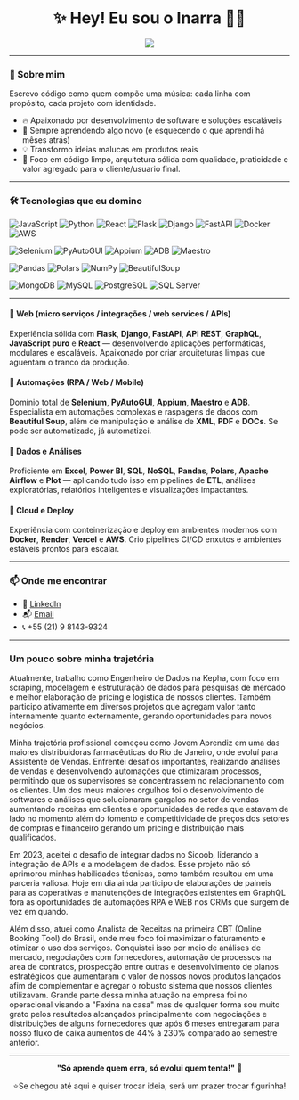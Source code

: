 <h1 align="center">✨ Hey! Eu sou o Inarra 👨‍💻</h1>

<p align="center">
  <img src="https://readme-typing-svg.herokuapp.com?center=true&vCenter=true&color=0077b6&lines=Automation;Web+Developer;Data+Enginner;Aprendizado+Infinito" />
</p>

---

### 🚀 Sobre mim
  
Escrevo código como quem compõe uma música: cada linha com propósito, cada projeto com identidade.

- 🔥 Apaixonado por desenvolvimento de software e soluções escaláveis
- 🧠 Sempre aprendendo algo novo (e esquecendo o que aprendi há mêses atrás)
- 💡 Transformo ideias malucas em produtos reais
- 🎯 Foco em código limpo, arquitetura sólida com qualidade, praticidade e valor agregado para o cliente/usuario final.

---
### 🛠️ Tecnologias que eu domino

![JavaScript](https://img.shields.io/badge/-JavaScript-black?style=flat-square&logo=javascript)
![Python](https://img.shields.io/badge/-Python-black?style=flat-square&logo=python)
![React](https://img.shields.io/badge/-React-black?style=flat-square&logo=react)
![Flask](https://img.shields.io/badge/-Flask-black?style=flat-square&logo=flask)
![Django](https://img.shields.io/badge/-Django-black?style=flat-square&logo=django)
![FastAPI](https://img.shields.io/badge/-FastAPI-black?style=flat-square&logo=fastapi)
![Docker](https://img.shields.io/badge/-Docker-black?style=flat-square&logo=docker)
![AWS](https://img.shields.io/badge/-AWS-black?style=flat-square&logo=amazonaws)

![Selenium](https://img.shields.io/badge/-Selenium-black?style=flat-square&logo=selenium)
![PyAutoGUI](https://img.shields.io/badge/-PyAutoGUI-black?style=flat-square&logo=python)
![Appium](https://img.shields.io/badge/-Appium-black?style=flat-square&logo=appium)
![ADB](https://img.shields.io/badge/-ADB-black?style=flat-square&logo=android)
![Maestro](https://img.shields.io/badge/-Maestro-black?style=flat-square&logo=android)

![Pandas](https://img.shields.io/badge/-Pandas-black?style=flat-square&logo=pandas)
![Polars](https://img.shields.io/badge/-Polars-black?style=flat-square&logo=python)
![NumPy](https://img.shields.io/badge/-NumPy-black?style=flat-square&logo=numpy)
![BeautifulSoup](https://img.shields.io/badge/-BeautifulSoup-black?style=flat-square&logo=python)

![MongoDB](https://img.shields.io/badge/-MongoDB-black?style=flat-square&logo=mongodb)
![MySQL](https://img.shields.io/badge/-MySQL-black?style=flat-square&logo=mysql)
![PostgreSQL](https://img.shields.io/badge/-PostgreSQL-black?style=flat-square&logo=postgresql)
![SQL Server](https://img.shields.io/badge/-SQL%20Server-black?style=flat-square&logo=microsoftsqlserver)

---

#### 🔹 Web (micro serviços / integrações / web services / APIs)
Experiência sólida com **Flask**, **Django**, **FastAPI**, **API REST**, **GraphQL**, **JavaScript puro** e **React** — desenvolvendo aplicações performáticas, modulares e escaláveis. Apaixonado por criar arquiteturas limpas que aguentam o tranco da produção.

#### 🔹 Automações (RPA / Web / Mobile)
Domínio total de **Selenium**, **PyAutoGUI**, **Appium**, **Maestro** e **ADB**. Especialista em automações complexas e raspagens de dados com **Beautiful Soup**, além de manipulação e análise de **XML**, **PDF** e **DOCs**. Se pode ser automatizado, já automatizei.

#### 🔹 Dados e Análises
Proficiente em **Excel**, **Power BI**, **SQL**, **NoSQL**, **Pandas**, **Polars**, **Apache Airflow** e **Plot** — aplicando tudo isso em pipelines de **ETL**, análises exploratórias, relatórios inteligentes e visualizações impactantes.

#### 🔹 Cloud e Deploy
Experiência com conteinerização e deploy em ambientes modernos com **Docker**, **Render**, **Vercel** e **AWS**. Crio pipelines CI/CD enxutos e ambientes estáveis prontos para escalar.

---


### 📫 Onde me encontrar

- 💼 [LinkedIn](https://www.linkedin.com/in/carlos-inarra/)
- 📬 [Email](mailto:carlosinarra17@gmail.com)
- 📞 +55 (21) 9 8143-9324

---

### Um pouco sobre minha trajetória

Atualmente, trabalho como Engenheiro de Dados na Kepha, com foco em scraping, modelagem e estruturação de dados para pesquisas de mercado e melhor elaboração de pricing e logistica de nossos clientes. Também participo ativamente em diversos projetos que agregam valor tanto internamente quanto externamente, gerando oportunidades para novos negócios.

Minha trajetória profissional começou como Jovem Aprendiz em uma das maiores distribuidoras farmacêuticas do Rio de Janeiro, onde evoluí para Assistente de Vendas. Enfrentei desafios importantes, realizando análises de vendas e desenvolvendo automações que otimizaram processos, permitindo que os supervisores se concentrassem no relacionamento com os clientes. Um dos meus maiores orgulhos foi o desenvolvimento de softwares e análises que solucionaram gargalos no setor de vendas aumentando receitas em clientes e oportunidades de redes que estavam de lado no momento além do fomento e competitividade de preços dos setores de compras e financeiro gerando um pricing e distribuição mais qualificados.

Em 2023, aceitei o desafio de integrar dados no Sicoob, liderando a integração de APIs e a modelagem de dados. Esse projeto não só aprimorou minhas habilidades técnicas, como também resultou em uma parceria valiosa. Hoje em dia ainda participo de elaborações de paineis para as coperativas e manutenções de integrações existentes em GraphQL fora as oportunidades de automações RPA e WEB nos CRMs que surgem de vez em quando.

Além disso, atuei como Analista de Receitas na primeira OBT (Online Booking Tool) do Brasil, onde meu foco foi maximizar o faturamento e otimizar o uso dos serviços. Conquistei isso por meio de análises de mercado, negociações com fornecedores, automação de processos na area de contratos, prospecção entre outras e desenvolvimento de planos estratégicos que aumentaram o valor de nossos novos produtos lançados afim de complementar e agregar o robusto sistema que nossos clientes utilizavam. Grande parte dessa minha atuação na empresa foi no operacional visando a "Faxina na casa" mas de qualquer forma sou muito grato pelos resultados alcançados principalmente com negociações e distribuições de alguns fornecedores que após 6 meses entregaram para nosso fluxo de caixa aumentos de 44% á 230% comparado ao semestre anterior.

---

<p align="center">
  <b>"Só aprende quem erra, só evolui quem tenta!"</b> 💬
</p>

<p align="center">
  ⭐Se chegou até aqui e quiser trocar ideia, será um prazer trocar figurinha!
</p>
